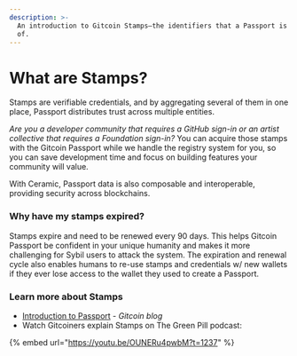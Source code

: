 ```yaml
---
description: >-
  An introduction to Gitcoin Stamps—the identifiers that a Passport is comprised
  of.
---
```


# What are Stamps?

Stamps are verifiable credentials, and by aggregating several of them in one place, Passport distributes trust across multiple entities.&#x20;

_Are you a developer community that requires a GitHub sign-in or an artist collective that requires a Foundation sign-in?_ You can acquire those stamps with the Gitcoin Passport while we handle the registry system for you, so you can save development time and focus on building features your community will value.

With Ceramic, Passport data is also composable and interoperable, providing security across blockchains.

### Why have my stamps expired?

Stamps expire and need to be renewed every 90 days. This helps Gitcoin Passport be confident in your unique humanity and makes it more challenging for Sybil users to attack the system. The expiration and renewal cycle also enables humans to re-use stamps and credentials w/ new wallets if they ever lose access to the wallet they used to create a Passport.

### Learn more about Stamps

* [Introduction to Passport](https://gitcoin.co/blog/intro-to-passport) - _Gitcoin blog_
* Watch Gitcoiners explain Stamps on The Green Pill podcast:

{% embed url="https://youtu.be/OUNERu4pwbM?t=1237" %}
